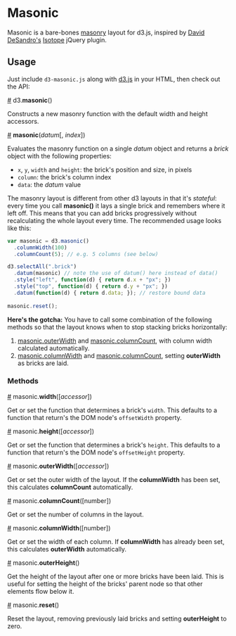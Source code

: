 # Masonic
Masonic is a bare-bones [masonry](http://masonry.desandro.com/) layout for
d3.js, inspired by [David DeSandro's](http://desandro.com/)
[Isotope](http://isotope.metafizzy.co/) jQuery plugin.

## Usage
Just include `d3-masonic.js` along with [d3.js](http://d3js.org/) in your HTML,
then check out the API:

<a name="d3-masonic" href="#d3-masonic">#</a> d3.**masonic**()

Constructs a new masonry function with the default width and height accessors.

<a name="_masonic" href="#_masonic">#</a> **masonic**(*datum*[, *index*])

Evaluates the masonry function on a single *datum* object and returns a *brick*
object with the following properties:

* `x`, `y`, `width` and `height`: the brick's position and size, in pixels
* `column`: the brick's column index
* `data`: the *datum* value

The masonry layout is different from other d3 layouts in that it's *stateful*: every time you call **masonic()** it lays a single brick and remembers where it left off. This means that you can add bricks progressively without recalculating the whole layout every time. The recommended usage looks like this:

```js
var masonic = d3.masonic()
  .columnWidth(100)
  .columnCount(5); // e.g. 5 columns (see below)

d3.selectAll(".brick")
  .datum(masonic) // note the use of datum() here instead of data()
  .style("left", function(d) { return d.x + "px"; })
  .style("top", function(d) { return d.y + "px"; })
  .datum(function(d) { return d.data; }); // restore bound data
  
masonic.reset();
```

**Here's the gotcha:** You have to call some combination of the following methods so that the layout knows when to stop stacking bricks horizontally:

1. [masonic.outerWidth](#outerWidth) and [masonic.columnCount](#columnCount), with column width calculated automatically.
2. [masonic.columnWidth](#columnWidth) and [masonic.columnCount](#columnCount), setting **outerWidth** as bricks are laid.

### Methods

<a name="width" href="#width">#</a> masonic.**width**([*accessor*])

Get or set the function that determines a brick's `width`. This defaults to a
function that return's the DOM node's `offsetWidth` property.

<a name="height" href="#height">#</a> masonic.**height**([*accessor*])

Get or set the function that determines a brick's `height`. This defaults to a
function that return's the DOM node's `offsetHeight` property.

<a name="outerWidth" href="#outerWidth">#</a> masonic.**outerWidth**([*accessor*])

Get or set the outer width of the layout. If the **columnWidth** has been set,
this calculates **columnCount** automatically.

<a name="columnCount" href="#columnCount">#</a> masonic.**columnCount**([number])

Get or set the number of columns in the layout.

<a name="columnWidth" href="#columnWidth">#</a> masonic.**columnWidth**([number])

Get or set the width of each column. If **columnWidth** has already been set,
this calculates **outerWidth** automatically.

<a name="outerHeight" href="#outerHeight">#</a> masonic.**outerHeight**()

Get the height of the layout after one or more bricks have been laid. This is
useful for setting the height of the bricks' parent node so that other elements
flow below it.

<a name="reset" href="#reset">#</a> masonic.**reset**()

Reset the layout, removing previously laid bricks and setting **outerHeight**
to zero.
